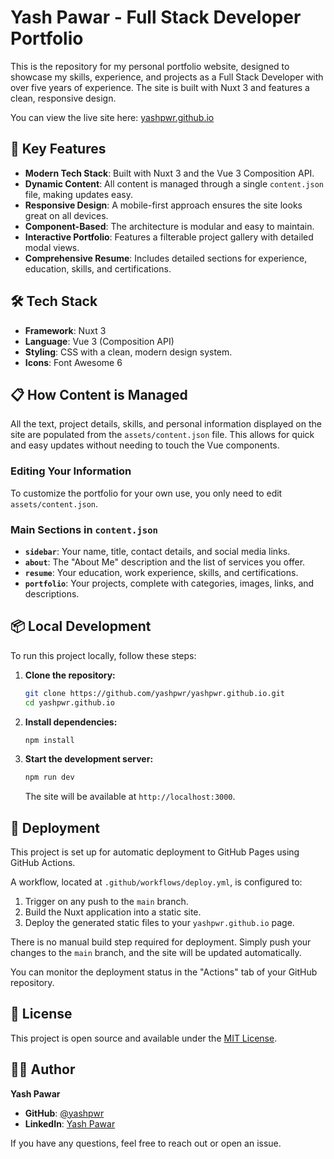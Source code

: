 # Yash Pawar - Full Stack Developer Portfolio

This is the repository for my personal portfolio website, designed to showcase my skills, experience, and projects as a Full Stack Developer with over five years of experience. The site is built with Nuxt 3 and features a clean, responsive design.

You can view the live site here: [yashpwr.github.io](https://yashpwr.github.io)

## 🚀 Key Features

- **Modern Tech Stack**: Built with Nuxt 3 and the Vue 3 Composition API.
- **Dynamic Content**: All content is managed through a single `content.json` file, making updates easy.
- **Responsive Design**: A mobile-first approach ensures the site looks great on all devices.
- **Component-Based**: The architecture is modular and easy to maintain.
- **Interactive Portfolio**: Features a filterable project gallery with detailed modal views.
- **Comprehensive Resume**: Includes detailed sections for experience, education, skills, and certifications.

## 🛠️ Tech Stack

- **Framework**: Nuxt 3
- **Language**: Vue 3 (Composition API)
- **Styling**: CSS with a clean, modern design system.
- **Icons**: Font Awesome 6

## 📋 How Content is Managed

All the text, project details, skills, and personal information displayed on the site are populated from the `assets/content.json` file. This allows for quick and easy updates without needing to touch the Vue components.

### Editing Your Information
To customize the portfolio for your own use, you only need to edit `assets/content.json`.

### Main Sections in `content.json`
- **`sidebar`**: Your name, title, contact details, and social media links.
- **`about`**: The "About Me" description and the list of services you offer.
- **`resume`**: Your education, work experience, skills, and certifications.
- **`portfolio`**: Your projects, complete with categories, images, links, and descriptions.

## 📦 Local Development

To run this project locally, follow these steps:

1.  **Clone the repository:**
    ```bash
    git clone https://github.com/yashpwr/yashpwr.github.io.git
    cd yashpwr.github.io
    ```

2.  **Install dependencies:**
    ```bash
    npm install
    ```

3.  **Start the development server:**
    ```bash
    npm run dev
    ```
    The site will be available at `http://localhost:3000`.

## 🚀 Deployment

This project is set up for automatic deployment to GitHub Pages using GitHub Actions.

A workflow, located at `.github/workflows/deploy.yml`, is configured to:
1.  Trigger on any push to the `main` branch.
2.  Build the Nuxt application into a static site.
3.  Deploy the generated static files to your `yashpwr.github.io` page.

There is no manual build step required for deployment. Simply push your changes to the `main` branch, and the site will be updated automatically.

You can monitor the deployment status in the "Actions" tab of your GitHub repository.

## 📄 License

This project is open source and available under the [MIT License](LICENSE).

## 👨‍💻 Author

**Yash Pawar**
- **GitHub**: [@yashpwr](https://github.com/yashpwr)
- **LinkedIn**: [Yash Pawar](https://www.linkedin.com/in/yashpwr/)

If you have any questions, feel free to reach out or open an issue.
